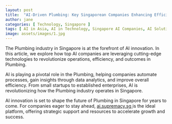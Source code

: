 ```yaml
---
layout: post
title:  "AI-Driven Plumbing: Key Singaporean Companies Enhancing Efficiency"
author: jane
categories: [ Technology, Singapore ]
tags: [ AI in Asia, AI in Technology, Singapore AI Companies, AI Solutions for Businesses ]
image: assets/images/1.jpg
---
```


The Plumbing industry in Singapore is at the forefront of AI innovation. In this article, we explore how top AI companies are leveraging cutting-edge technologies to revolutionize operations, efficiency, and outcomes in Plumbing.

AI is playing a pivotal role in the Plumbing, helping companies automate processes, gain insights through data analytics, and improve overall efficiency. From small startups to established enterprises, AI is revolutionizing how the Plumbing industry operates in Singapore.

AI innovation is set to shape the future of Plumbing in Singapore for years to come. For companies eager to stay ahead, <a href="https://ai.supremacy.sg" target="_blank"> ai.supremacy.sg </a> is the ideal platform, offering strategic support and resources to accelerate growth and success.
